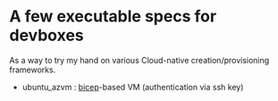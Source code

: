 # A few executable specs for devboxes

As a way to try my hand on various Cloud-native creation/provisioning frameworks.

* ubuntu_azvm : [bicep](https://github.com/Azure/bicep)-based VM (authentication via ssh key)
